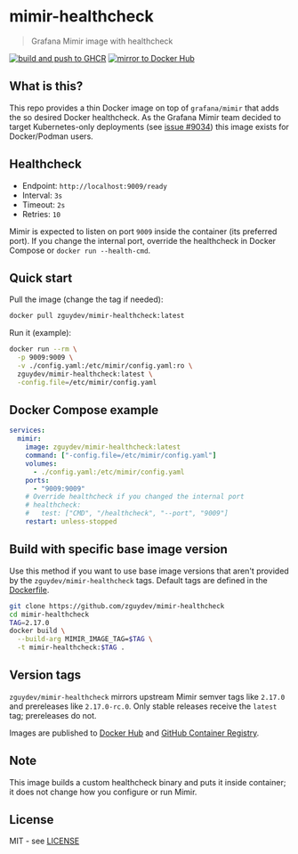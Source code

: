# mimir-healthcheck
> Grafana Mimir image with healthcheck

[![build and push to GHCR](https://github.com/zguydev/mimir-healthcheck/actions/workflows/push-image-to-ghcr.yml/badge.svg)](https://github.com/zguydev/mimir-healthcheck/actions/workflows/push-image-to-ghcr.yml)
[![mirror to Docker Hub](https://github.com/zguydev/mimir-healthcheck/actions/workflows/push-image-to-docker.yml/badge.svg)](https://github.com/zguydev/mimir-healthcheck/actions/workflows/push-image-to-docker.yml)

## What is this?
This repo provides a thin Docker image on top of `grafana/mimir` that adds the so desired Docker healthcheck. As the Grafana Mimir team decided to target Kubernetes-only deployments (see [issue #9034](https://github.com/grafana/mimir/issues/9034#issuecomment-2304042358)) this image exists for Docker/Podman users.

## Healthcheck
- Endpoint: `http://localhost:9009/ready`
- Interval: `3s`
- Timeout: `2s`
- Retries: `10`

Mimir is expected to listen on port `9009` inside the container (its preferred port). If you change the internal port, override the healthcheck in Docker Compose or `docker run --health-cmd`.

## Quick start
Pull the image (change the tag if needed):
```bash
docker pull zguydev/mimir-healthcheck:latest
```
Run it (example):

```bash
docker run --rm \
  -p 9009:9009 \
  -v ./config.yaml:/etc/mimir/config.yaml:ro \
  zguydev/mimir-healthcheck:latest \
  -config.file=/etc/mimir/config.yaml
```

## Docker Compose example
```yaml
services:
  mimir:
    image: zguydev/mimir-healthcheck:latest
    command: ["-config.file=/etc/mimir/config.yaml"]
    volumes:
      - ./config.yaml:/etc/mimir/config.yaml
    ports:
      - "9009:9009"
    # Override healthcheck if you changed the internal port
    # healthcheck:
    #   test: ["CMD", "/healthcheck", "--port", "9009"]
    restart: unless-stopped
```

## Build with specific base image version
Use this method if you want to use base image versions that aren't provided by the `zguydev/mimir-healthcheck` tags.
Default tags are defined in the [Dockerfile](./Dockerfile).

```bash
git clone https://github.com/zguydev/mimir-healthcheck
cd mimir-healthcheck
TAG=2.17.0
docker build \
  --build-arg MIMIR_IMAGE_TAG=$TAG \
  -t mimir-healthcheck:$TAG .
```

## Version tags
`zguydev/mimir-healthcheck` mirrors upstream Mimir semver tags like `2.17.0` and prereleases like `2.17.0-rc.0`. Only stable releases receive the `latest` tag; prereleases do not.

Images are published to [Docker Hub](https://hub.docker.com/r/zguydev/mimir-healthcheck) and [GitHub Container Registry](https://ghcr.io/zguydev/mimir-healthcheck).

## Note
This image builds a custom healthcheck binary and puts it inside container; it does not change how you configure or run Mimir.

## License
MIT - see [LICENSE](./LICENSE)
